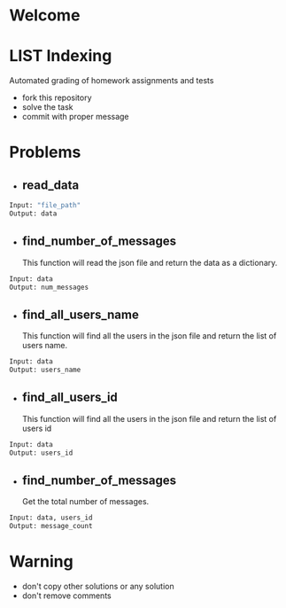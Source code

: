 # Welcome
# LIST Indexing

Automated grading of homework assignments and tests
- fork this repository
- solve the task
- commit with proper message

# Problems
- ## read_data

```Python
Input: "file_path"
Output: data

```

- ## find_number_of_messages
  This function will read the json file and return the data as a dictionary.

```Python
Input: data
Output: num_messages

```

- ## find_all_users_name
  This function will find all the users in the json file and return the list of users name.

```Python
Input: data
Output: users_name

```
- ## find_all_users_id
  This function will find all the users in the json file and return the list of users id
  
```Python
Input: data
Output: users_id

```

- ## find_number_of_messages
  Get the total number of messages.

```Python
Input: data, users_id
Output: message_count

```  
# Warning
- don't copy other solutions or any solution
- don't remove comments
